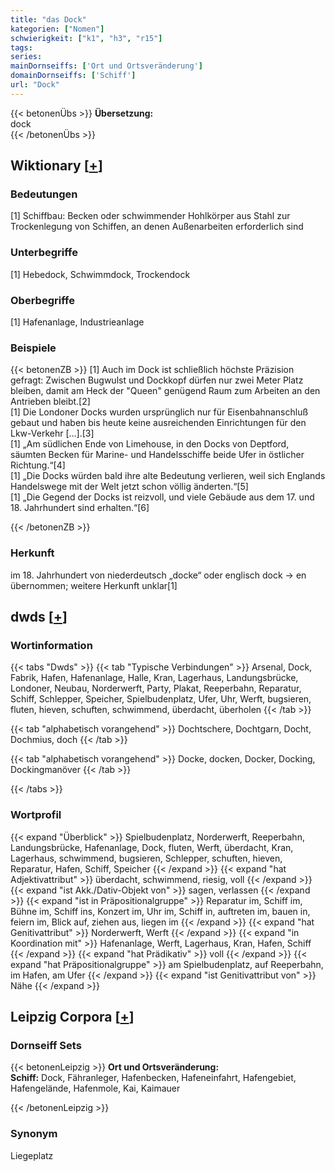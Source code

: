 ```yaml
---
title: "das Dock"
kategorien: ["Nomen"]
schwierigkeit: ["k1", "h3", "r15"]
tags:
series:
mainDornseiffs: ['Ort und Ortsveränderung']
domainDornseiffs: ['Schiff']
url: "Dock"
---
```


{{< betonenÜbs >}}
**Übersetzung:**  
dock  
{{< /betonenÜbs >}}

## Wiktionary [[+](https://de.wiktionary.org/wiki/Dock)]

### Bedeutungen
[1] Schiffbau: Becken oder schwimmender Hohlkörper aus Stahl zur Trockenlegung von Schiffen, an denen Außenarbeiten erforderlich sind  

### Unterbegriffe
[1] Hebedock, Schwimmdock, Trockendock  

### Oberbegriffe
[1] Hafenanlage, Industrieanlage  

### Beispiele
{{< betonenZB >}}
[1] Auch im Dock ist schließlich höchste Präzision gefragt: Zwischen Bugwulst und Dockkopf dürfen nur zwei Meter Platz bleiben, damit am Heck der "Queen" genügend Raum zum Arbeiten an den Antrieben bleibt.[2]  
[1] Die Londoner Docks wurden ursprünglich nur für Eisenbahnanschluß gebaut und haben bis heute keine ausreichenden Einrichtungen für den Lkw-Verkehr […].[3]  
[1] „Am südlichen Ende von Limehouse, in den Docks von Deptford, säumten Becken für Marine- und Handelsschiffe beide Ufer in östlicher Richtung.“[4]  
[1] „Die Docks würden bald ihre alte Bedeutung verlieren, weil sich Englands Handelswege mit der Welt jetzt schon völlig änderten.“[5]  
[1] „Die Gegend der Docks ist reizvoll, und viele Gebäude aus dem 17. und 18. Jahrhundert sind erhalten.“[6]  

{{< /betonenZB >}}
### Herkunft
im 18. Jahrhundert von niederdeutsch „docke“ oder englisch dock → en übernommen; weitere Herkunft unklar[1]  



## dwds [[+](https://www.dwds.de/wb/Dock)]

### Wortinformation
{{< tabs "Dwds" >}}
{{< tab "Typische Verbindungen" >}}
Arsenal, Dock, Fabrik, Hafen, Hafenanlage, Halle, Kran, Lagerhaus, Landungsbrücke, Londoner, Neubau, Norderwerft, Party, Plakat, Reeperbahn, Reparatur, Schiff, Schlepper, Speicher, Spielbudenplatz, Ufer, Uhr, Werft, bugsieren, fluten, hieven, schuften, schwimmend, überdacht, überholen
{{< /tab >}}

{{< tab "alphabetisch vorangehend" >}}
Dochtschere, Dochtgarn, Docht, Dochmius, doch
{{< /tab >}}

{{< tab "alphabetisch vorangehend" >}}
Docke, docken, Docker, Docking, Dockingmanöver
{{< /tab >}}

{{< /tabs >}}

### Wortprofil
{{< expand "Überblick" >}} Spielbudenplatz, Norderwerft, Reeperbahn, Landungsbrücke, Hafenanlage, Dock, fluten, Werft, überdacht, Kran, Lagerhaus, schwimmend, bugsieren, Schlepper, schuften, hieven, Reparatur, Hafen, Schiff, Speicher {{< /expand >}}
{{< expand "hat Adjektivattribut" >}} überdacht, schwimmend, riesig, voll {{< /expand >}}
{{< expand "ist Akk./Dativ-Objekt von" >}} sagen, verlassen {{< /expand >}}
{{< expand "ist in Präpositionalgruppe" >}} Reparatur im, Schiff im, Bühne im, Schiff ins, Konzert im, Uhr im, Schiff in, auftreten im, bauen in, feiern im, Blick auf, ziehen aus, liegen im {{< /expand >}}
{{< expand "hat Genitivattribut" >}} Norderwerft, Werft {{< /expand >}}
{{< expand "in Koordination mit" >}} Hafenanlage, Werft, Lagerhaus, Kran, Hafen, Schiff {{< /expand >}}
{{< expand "hat Prädikativ" >}} voll {{< /expand >}}
{{< expand "hat Präpositionalgruppe" >}} am Spielbudenplatz, auf Reeperbahn, im Hafen, am Ufer {{< /expand >}}
{{< expand "ist Genitivattribut von" >}} Nähe {{< /expand >}}

## Leipzig Corpora [[+](https://corpora.uni-leipzig.de/en/res?word=Dock&corpusId=deu_newscrawl-public_2018)]

### Dornseiff Sets
{{< betonenLeipzig >}}
**Ort und Ortsveränderung:**  
**Schiff:** Dock, Fähranleger, Hafenbecken, Hafeneinfahrt, Hafengebiet, Hafengelände, Hafenmole, Kai, Kaimauer  

{{< /betonenLeipzig >}}

### Synonym
Liegeplatz

